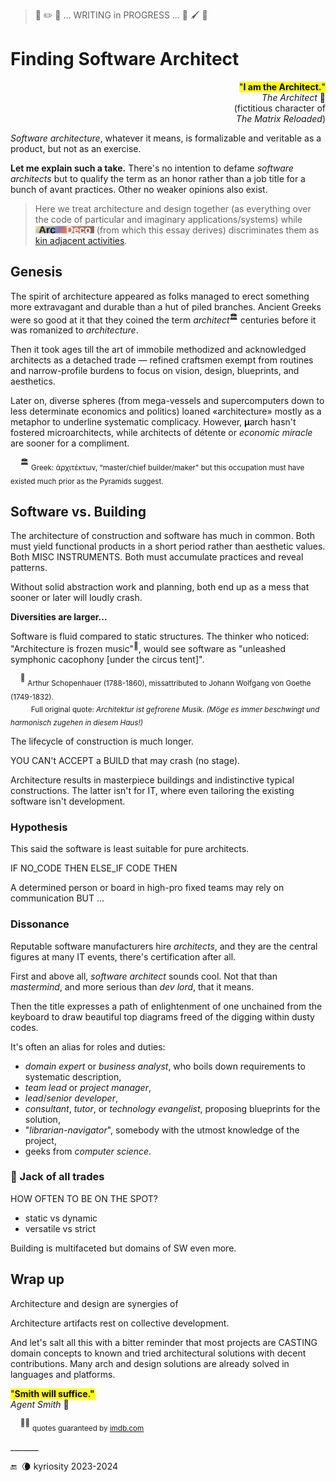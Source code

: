 > 🚧 :pencil2: 🚧 ... WRITING in PROGRESS ... 🚧 :paintbrush: 🚧

# Finding Software Architect

<p dir=rtl><mark>"<b>.I am the Architect</b>"</mark><br />🎦&nbsp;<i>The Architect</i><br/>fictitious character of)<br/>(<i>The Matrix Reloaded</i></p>

*Software architecture*, whatever it means, is formalizable and veritable as a product, but not as an exercise. 

**Let me explain such a take.**  There's no intention to defame _software architects_ but to qualify the term as an honor rather than a job title for a bunch of avant practices. Other no weaker opinions also exist.
  
> Here we treat architecture and design together (as everything over the code of particular and imaginary applications/systems) while [![Arc Deco](../../../../_rsc/_img/ArcDeco/ArcDeco-bar-12px.jpg)](../../../../software/ArcDeco/) (from which this essay derives) discriminates them as [kin adjacent activities](../../../../software/ArcDeco/README+/03.Stripes).

## Genesis

The spirit of architecture appeared as folks managed to erect something more extravagant and durable than a hut of piled branches. Ancient Greeks were so good at it that they coined the term _architect_<sup>🏛️</sup> centuries before it was romanized to _architecture_.

Then it took ages till the art of immobile methodized and acknowledged architects as a detached trade &mdash; 
refined craftsmen exempt from routines and narrow-profile burdens to focus on vision, design, blueprints, and aesthetics.

Later on, diverse spheres (from mega-vessels and supercomputers down to less determinate economics and politics) loaned «architecture» mostly as a metaphor to underline systematic complicacy. However, **μ**arch hasn't fostered microarchitects, while architects of détente or *economic miracle* are sooner for a compliment.

&nbsp;&nbsp;&nbsp;&nbsp;<sup>🏛️</sup> <sub>Greek: ἀρχιτέκτων, “master/chief builder/maker" but this occupation must have existed much prior as the Pyramids suggest.</sub>

## Software vs. Building 

The architecture of construction and software has much in common. Both must yield functional products in a short period rather than aesthetic values. Both MISC INSTRUMENTS. Both must accumulate practices and reveal patterns.

Without solid abstraction work and planning, both end up as a mess that sooner or later will loudly crash.

**Diversities are larger...**

Software is fluid compared to static structures. The thinker who noticed: "Architecture is frozen music"<sup>🎼</sup>, would see software as "unleashed symphonic cacophony [under the circus tent]".

&nbsp;&nbsp;&nbsp;&nbsp;<sup>🎼</sup> <sub>Arthur Schopenhauer (1788-1860), missattributed to Johann Wolfgang von Goethe (1749-1832).\
&nbsp;&nbsp;&nbsp;&nbsp;&nbsp;&nbsp;&nbsp;&nbsp;&nbsp;&nbsp;Full original quote: _Architektur ist gefrorene Musik. (Möge es immer beschwingt und harmonisch zugehen in diesem Haus!)_</sub>

The lifecycle of construction is much longer. 

YOU CAN't ACCEPT a BUILD that may crash (no stage).

Architecture results in masterpiece buildings and indistinctive typical constructions. The latter isn't for IT, where even tailoring the existing software isn't development.

### Hypothesis

This said the software is least suitable for pure architects. 

IF NO_CODE THEN ELSE_IF CODE THEN

A determined person or board in high-pro fixed teams may rely on communication BUT ...


### Dissonance

Reputable software manufacturers hire _architects_, and they are the central figures at many IT events, there's certification after all.

First and above all, *software architect* sounds cool. Not that  than _mastermind_, and more serious than _dev lord_, that it means.

Then the title expresses a path of enlightenment of one unchained from the keyboard to draw beautiful top diagrams freed of the digging within dusty codes. 

It's often an alias for roles and duties:

* _domain expert_ or _business analyst_, who boils down requirements to systematic description,
* _team lead_ or _project manager_,
* _lead_/_senior developer_,
* _consultant_, _tutor_, or _technology evangelist_, proposing blueprints for the solution,
* "*librarian-navigator*", somebody with the utmost knowledge of the project,
* geeks from _computer science_.

### :construction: Jack of all trades

HOW OFTEN TO BE ON THE SPOT?

* static vs dynamic
* versatile vs strict

Building is multifaceted but domains of SW even more.

## Wrap up

Architecture and design are synergies of 

Architecture artifacts rest on collective development.

And let's salt all this with a bitter reminder that most projects are CASTING domain concepts to known and tried architectural solutions with decent contributions. Many arch and design solutions are already solved in languages and platforms.


<mark>"**Smith will suffice."**</mark>\
_Agent Smith_ 🔨

&nbsp;&nbsp;&nbsp;&nbsp;<sup>🎦🔨</sup> <sub>quotes guaranteed by [imdb.com](https://www.imdb.com/title/tt0234215/quotes/?ref_=tt_trv_qu)</sub>

\_______

 🔚 &nbsp;🌘 kyriosity 2023-2024
